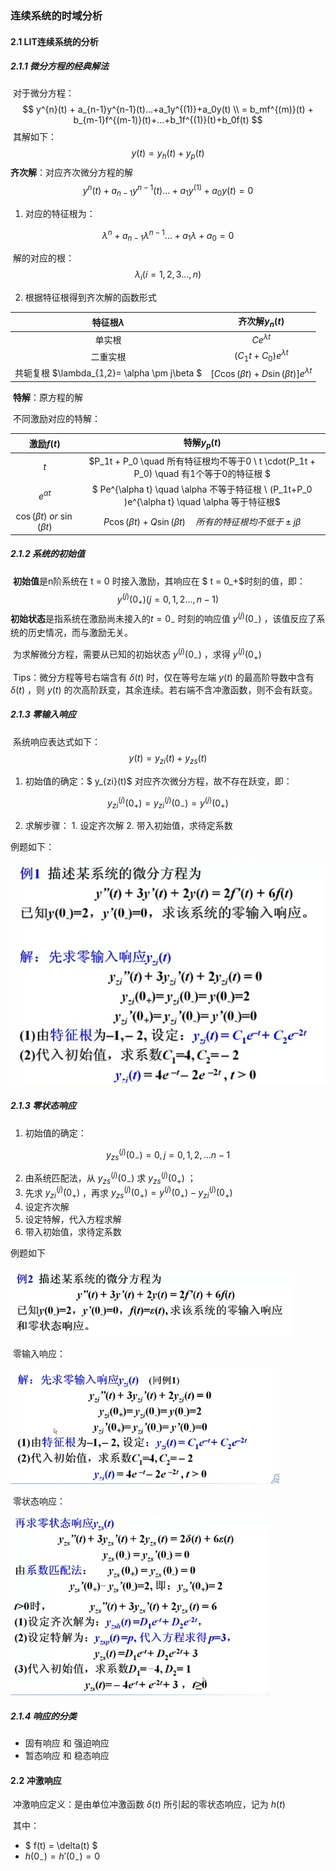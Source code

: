 ### 连续系统的时域分析

#### 2.1 LIT连续系统的分析

##### 2.1.1 微分方程的经典解法

​	对于微分方程：
$$
y^{n}(t) + a_{n-1}y^{n-1}(t)...+a_1y^{(1)}+a_0y(t)
\\
= b_mf^{(m)}(t) + b_{m-1}f^{(m-1)}(t)+...+b_1f^{(1)}(t)+b_0f(t)
$$
​	其解如下：
$$
y(t) = y_h(t) + y_p(t)
$$
​	**齐次解**：对应齐次微分方程的解
$$
y^{n}(t) + a_{n-1}y^{n-1}(t)...+a_1y^{(1)}+a_0y(t) = 0
$$

1. 对应的特征根为：

$$
\lambda^{n} + a_{n-1}\lambda^{n-1}...+a_1\lambda+a_0 = 0
$$

​		解的对应的根：
$$
\lambda_i (i = 1,2,3...,n)
$$

2. 根据特征根得到齐次解的函数形式

|               特征根$\lambda$                |                  齐次解$y_n(t)$                  |
| :------------------------------------------: | :----------------------------------------------: |
|                    单实根                    |                 $Ce^{\lambda t}$                 |
|                   二重实根                   |           $(C_1t + C_0)e^{\lambda t}$            |
| 共轭复根 $\lambda_{1,2}= \alpha \pm j\beta $ | $[C\cos(\beta t) + D\sin(\beta t)]e^{\lambda t}$ |



​	**特解**：原方程的解

​	不同激励对应的特解：

|                激励$f(t)$                |                         特解$y_p(t)$                         |
| :--------------------------------------: | :----------------------------------------------------------: |
|                   $t$                    | $P_1t + P_0  \quad 所有特征根均不等于0 \\ t \cdot(P_1t + P_0) \quad 有1个等于0的特征根 $ |
|              $e^{\alpha t}$              | $ Pe^{\alpha t} \quad \alpha 不等于特征根 \\  (P_1t+P_0 )e^{\alpha t} \quad \alpha 等于特征根$ |
| $\cos{(\beta t)} \ or \ \sin{(\beta t)}$ | $P \cos(\beta t) + Q\sin(\beta t) \quad 所有的特征根均不低于 \pm j \beta$ |

##### 2.1.2 系统的初始值

​	**初始值**是n阶系统在 t = 0 时接入激励，其响应在 $ t = 0_+$时刻的值，即：
$$
y^{(j)}(0_+)(j = 0,1,2...,n-1)
$$
​	**初始状态**是指系统在激励尚未接入的$t = 0_-$ 时刻的响应值 $y^{(j)}(0_-)$ ，该值反应了系统的历史情况，而与激励无关。

​	为求解微分方程，需要从已知的初始状态 $y^{(j)}(0_-)$ ，求得 $y^{(j)}(0_+)$

​	Tips：微分方程等号右端含有 $\delta(t)$ 时，仅在等号左端 $y(t)$ 的最高阶导数中含有 $\delta(t)$ ，则 $y(t)$ 的次高阶跃变，其余连续。若右端不含冲激函数，则不会有跃变。

##### 2.1.3 零输入响应

​	系统响应表达式如下：
$$
y(t) = y_{zi}(t) + y_{zs}(t)
$$

1. 初始值的确定：$ y_{zi}(t)$ 对应齐次微分方程，故不存在跃变，即：

$$
y_{zi}^{(j)}(0_+) = y_{zi}^{(j)}(0_-) = y^{(j)}(0_+)
$$

2. 求解步骤：
    	1. 设定齐次解
     2. 带入初始值，求待定系数

  例题如下：

![image-20220410011602219](image-20220410011602219.png)

##### 2.1.3 零状态响应

1. 初始值的确定：

$$
y_{zs}^{(j)}(0_-) =0,j=0,1,2,...n-1
$$


2. 由系统匹配法，从 $y_{zs}^{(j)}(0_-)$ 求  $y_{zs}^{(j)}(0_+)$ ；
3. 先求  $y_{zi}^{(j)}(0_+)$ ，再求 $y_{zs}^{(j)}(0_+) = y^{(j)}(0_+) - y_{zi}^{(j)}(0_+)$ 
4. 设定齐次解
5. 设定特解，代入方程求解
6. 带入初始值，求待定系数

例题如下

![image-20220410014045232](image-20220410014045232.png)

​	零输入响应：

![image-20220410014101489](image-20220410014101489.png)

​	零状态响应：

![image-20220410014117084](image-20220410014117084.png)

##### 2.1.4 响应的分类

- 固有响应 和 强迫响应
- 暂态响应 和 稳态响应

#### 2.2 冲激响应

​	冲激响应定义：是由单位冲激函数 $\delta(t)$ 所引起的零状态响应，记为 $h(t)$

​	其中：

- $ f(t) = \delta(t) $
- $h(0_-) = h'(0_-) = 0$





























